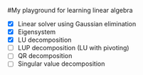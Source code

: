 #My playground for learning linear algebra

- [x] Linear solver using Gaussian elimination
- [x] Eigensystem
- [x] LU decomposition
- [ ] LUP decomposition (LU with pivoting)
- [ ] QR decomposition
- [ ] Singular value decomposition
